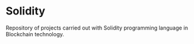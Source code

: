 # Solidity
Repository of projects carried out with Solidity programming language in Blockchain technology. 
